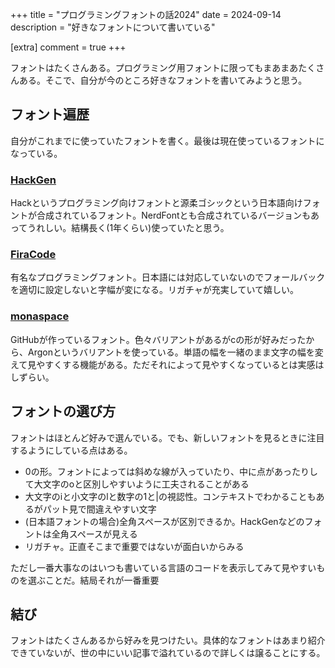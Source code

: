 
+++
title = "プログラミングフォントの話2024"
date = 2024-09-14
description = "好きなフォントについて書いている"

[extra]
comment = true
+++

フォントはたくさんある。プログラミング用フォントに限ってもまあまあたくさんある。そこで、自分が今のところ好きなフォントを書いてみようと思う。

## フォント遍歴

自分がこれまでに使っていたフォントを書く。最後は現在使っているフォントになっている。

### [HackGen](https://github.com/yuru7/HackGen)

Hackというプログラミング向けフォントと源柔ゴシックという日本語向けフォントが合成されているフォント。NerdFontとも合成されているバージョンもあってうれしい。結構長く(1年くらい)使っていたと思う。

### [FiraCode](https://github.com/tonsky/FiraCode)

有名なプログラミングフォント。日本語には対応していないのでフォールバックを適切に設定しないと字幅が変になる。リガチャが充実していて嬉しい。

### [monaspace](https://github.com/githubnext/monaspace)

GitHubが作っているフォント。色々バリアントがあるがcの形が好みだったから、Argonというバリアントを使っている。単語の幅を一緒のまま文字の幅を変えて見やすくする機能がある。ただそれによって見やすくなっているとは実感はしずらい。

## フォントの選び方

フォントはほとんど好みで選んでいる。でも、新しいフォントを見るときに注目するようにしている点はある。

- 0の形。フォントによっては斜めな線が入っていたり、中に点があったりして大文字のoと区別しやすいように工夫されることがある
- 大文字のiと小文字のlと数字の1と|の視認性。コンテキストでわかることもあるがパット見で間違えやすい文字
- (日本語フォントの場合)全角スペースが区別できるか。HackGenなどのフォントは全角スペースが見える
- リガチャ。正直そこまで重要ではないが面白いからみる

ただし一番大事なのはいつも書いている言語のコードを表示してみて見やすいものを選ぶことだ。結局それが一番重要

## 結び

フォントはたくさんあるから好みを見つけたい。具体的なフォントはあまり紹介できていないが、世の中にいい記事で溢れているので詳しくは譲ることにする。

